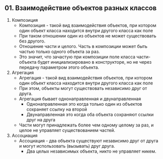 ## 01. Взаимодействие объектов разных классов

1. Композиция
    * Композиция - такой вид взаимодействия объектов, при котором один объект класса находится внутри другого 
    класса как поле 
    * При таком отношении один из объектов не может существовать без другого.
    * Отношение части и целого. Часть в композиции может быть частью только одного объекта за раз.
    * Это значит, что зачастую при композиции поле класса части-объекта будет инициализировано в конструкторе, но не
   через передачу параметром этого объекта.
2. Агрегация
    * Агрегация - такой вид взаимодействия объектов, при котором один объект класса находится внутри другого 
    класса как поле 
    * При этом, объекты могут существовать независимо друг от друга.
    * Агрегация бывает однонаправленная и двунаправленная
      * Однонаправленная это когда только один из объектов сохраняет ссылку на второй
      * Двунаправленная это когда оба объекта сохраняют ссылки друг на друга
    * Части могут принадлежать более чем одному целому за раз, и целое не управляет существованием частей.
3. Ассоциация
    * Ассоциация - два объекта существуют независимо друг от друга и могут использовать (вызывать) друг друга.
      * Два целых независимых объекта, никто не управляет никем.